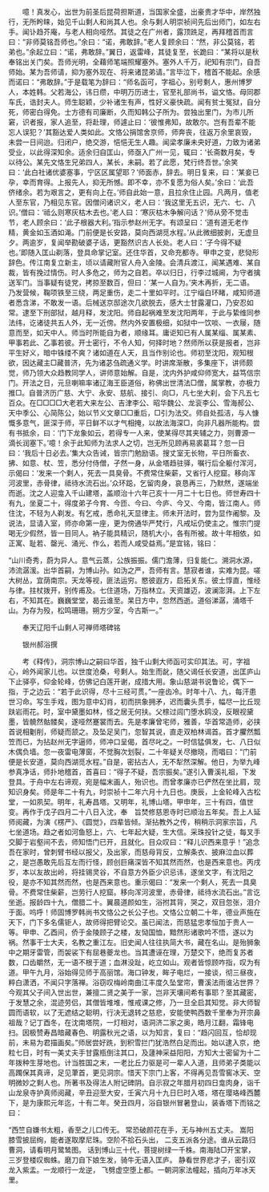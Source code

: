 <!-- { "loadSidebar": true } -->
　　噫！真发心，出世为前圣后昆荷担斯道，当国家全盛，出豪贵才华中，岸然独行，无所盻睐，始见千山剩人和尚其人也。余与剩人明崇祯间先后出师门，如左右手。闻讣趋芥庵，与老人相向哑然。其徒之在广州者，露顶跣足，再拜稽首而言曰：“非师莫铭吾师也。”余曰：“诺，弗敢辞。”老人复顾余曰：“然，非公莫铭，若弟也。”余起立曰：“诺，弗敢辞。”翼日，返雷峰，其徒复至，长跪曰：“某将以是秋奉铭出关门矣。吾师光明，全藉师笔端照耀塞外。塞外人千万，祀知有宗门，自吾师始。某为吾师请，抑为塞外现在、将来诸昆弟请。”言毕泣下，稽首不能起。余感而诺曰：“弗敢辞。”于是载笔为辞曰：“师名函可，字祖心，别号剩人，惠州博罗人，本姓韩。父若海公，讳日缵，中明万历进士，官至礼部尚书，谥文恪。母同郡车氏，诰封夫人。师生聪颖，少补诸生有声，性好义豪快疏。闻有贫士冤狱，自分死，师密白得免。士方德有司廉断，久而知韩公子所为。尝独出里门，为市儿所窘，识者报，家人追至，将赴理，师遽止曰：‘彼惟弗知，故敢尔。岂有吾辈不能忘人误犯？’其豁达爱人类如此。文恪公捐馆舍京师，师奔丧，往返万余里哀毁，未尝一日间迨。归闭户，绝交游，悒悒无生人趣。闻梁孝廉未央好道，力致为诸弟受业，以此得深知余。适余归自匡山，师亟入广州一见，辄曰：‘长斋数月矣，专以待公。某先文恪生兄弟四人，某长，未嗣。若了此愿，梵行终吾世。’余笑曰：‘此白社诸优婆塞事，宁区区属望耶？’师面赤，辞去。明日复来，曰：‘某妾已孕，幸而育得。上报先人，抑无所憾。即不幸，亦不复愿为俗人矣。’余曰：‘此吾侪绪余。若为艰言之，更有向上在。’师自此始一意，且拉余住止园。凡两月，值老人至东官，乃相见东官。因僧问诸识义，老人曰：‘我这里无五识，无六、七、八识。’僧曰：‘祗么则寒灰枯木去也。’老人曰：‘寒灰枯木争解问话？’师从旁不觉击节，老人顾余曰：‘此子根器大利。’指示参赵州无字。有颂呈曰：‘道有道无老作精，黄金如玉酒如渑。门前便是长安路，莫向西湖觅水程。’从此微细披剥，无虚旦夕。两逾岁，复闻举勘破婆子话，更豁然识古人长处。老人曰：‘子今得不疑也。’即随入匡山剃落，登具命掌记室。还住华首，又命充都寺。甲申之变，悲恸形辞色。传江南复立新主，顷以请藏附官人舟入金陵。会清兵渡江，闻某遇难、某自裁，皆有挽过情伤。时人多危之，师为之自若。卒以归日，行李过城阃，为守者擒送军门。当事疑有徒党，拷掠至数百，但曰：‘某一人自为。’夹木再折，无二语。乃发营候，鞠项铁至三绕，两足重伤，走二十里如平时。江宁缁白环睹，咸知师道者悉含涕，不敢发一语。后械送京邸途次几欲脱去，感大士甘露灌口，乃安忍如常。逮至下刑部狱，越月释，发沈阳。师自起祸难至发沈阳两年，于此与絷维同参法纬，讫诸徒共五人外，无一近傍。然内外安置极细，如狱中一饮啖、一衣屦，随意而至，如天中人。师当时所能自为者，顺缘耳。庸讵知已有人属某缁、属某素、甲事若此、乙事若彼。开士密行，不令人知，何择时地？然师所以获是报者，岂非平生好义，暗中铢缕不爽？诸如道在人天，且当作别论也。师初至沈阳，观知根欲，因达藏主□藏普济，先为诸苾刍疏通义学。时讲席渐散，多集座下，讲师颇觉，师乃领大众趋教同学人，讲师意始解。自是，沈内外护咸仰师宽大，益笃信宗门。开法之日，元旦喇嘛率诸辽海王臣道俗，称佛出世清法□僧，属掌教，亦极力推□。自普济历广慈、大宁、永安、慈航、接引、向□，凡七坐大刹，会下凡五七百众。在□□□□大老若大来左公、吉津李公、昭华魏公、龙衮李公、雪海郝公、天中季公、心简陈公，始以节义文章□□重后，□引为法交。师自处孤洁，与人慷慨多意气，匪深于师，平日鲜不以才气相掩，以故法海深□，向非凡器所能构。尝有书抵余，曰：‘门下龙象如云，若得专一人来，使某得尽其夹辅之力，则曹源一滴长润塞下。’噫！余于此知师为法求人之切，岂无所见顾再易裘葛耳？忽一日曰：‘我后十日必去。’集大众告诫，皆宗门勉励语。搜丈室无长物，平日所畜衣、拂、如意、杖、笠，悉分付侍僧，孑然一身，从金塔趋驻驿，嘱行后全躯付浑河，示偈曰：‘发来一个剩人，死去一具臭骨。不费常住柴薪，又省行人挖窟。移向浑河波里，赤骨律，祗待水流石出。’众环跽，乞留肉身，哀恳再三，乃默然，遂端坐而逝。沈之人迎龛入千山建塔，盖顺治十六年己亥十一月二十七日也。师世寿四十有九，坐夏二十，得度弟子今育、今匝、今曰、今庐、今又、今南，皆江南人。师住沈，不轻为人剃发。有乞戒，悉命礼天显律主。师未开法时，尝为显作阇黎。及说法，显请入室，师亦命第一座，更为傍通华严梵行，凡戒坛仍使主之。惟宗门提喝无少假然，皆一目同人。衲子能具精识，随机大小，各有所被。故十年相依，如正寓、耻若、罄光、涌光、作么，若而人咸受益焉。”是宜铭，铭曰：

“山川奇秀，蔚为异人。意气云蒸，公族振振。儒门澹薄，归复能仁。溯洞水源，沛流潺湲。出华首嗣，为博山孙。如沩之严，吾师有言。慧寂者谁，实难为昆。嗟大树丛，宜荫南宗。天龙等视，匪法运穷。愍彼遐方，启拓关东。彼土惇直，惟经与律。拄杖拨开，别传甫及。七住道场，万指林立。天资雄迈，波澜澎湃。上下左右，不知其在。巍巍堂堂，曷云谁至。杲日方中，忽然西逝。道俗涕潺，涌塔千山。为存为殁，松鸣珊珊。朔方少室，今古斯一。”

　　奉天辽阳千山剩人可禅师塔碑铭

　　银州郝浴撰

　　考《释传》，洞宗博山之嗣曰华首，独千山剩大师函可实印其法。可，字祖心，岭外闻家儿也。以世度沧桑，号剩人。始生而龀，随父谒任长安道，出匡庐山下止驿亭，仰金轮峰，仿佛记白莲开谢，成措大用。象山慈湖书说鲁论，偶下一指，于之边云：“若于此识得，尽十三经可贯。”一座齿冷。时年十八、九，每汗患世习命。写生手戏，图为意中幻肖，初而拱象拥矛，迟而囊头贯手，幅尽一比丘现趺岩雨花。时，室中黛墨如林，怪之居无何扶。父榇过闾门堕水鸥没，反眼视黛墨，皆髐然骷髅矣，遂哑然蹇裳而去。先是孝廉曾宅师，雅善，华首常造师，必挟首说相劖削，师疑而颔之。及坠足吴门，忽智其说，直走双柏林谒首。首才臞然瓢笠而已，为拈赵州无字逼师，师冲口呈偈，首尽叱之。一时信猛俱发，七、八日似木偶负墙。忽一夜雷电薄窗，不觉胸次划裂，二十年疑关尽撤晓，而唱曰：“门前便是长安道，莫向西湖觅水程。”自是，密拈古人，无不犁然深解。他日，为举九峰参真净话，师扑地稽首，首喜曰：“得子不疑，吾宗振矣。”遂引入曹溪礼祖，下发登具。于舟中左右谛观，宛是幅末画人，殆识也。而曾孝廉亦已俨然在坐比肩，现知识身矣。师是年二十有九，时崇祯十二年六月十九日也。庚辰，上金轮峰入古松堂，一如夙契。明年，礼寿昌塔。又明年，礼博山塔。甲申年，三十有四，值世变。再作于戊子四月二十八日入沈，奉　旨焚修慈恩寺时已顺治五年矣。吾上人延师阅藏，为演《楞严》、《圆觉》，四辈皆倾。渐拈教外之传，稍稍示洞家宗旨，凡七坐道场。趋之者如河鱼怒上，六、七年起大疑，生大信。采珠投针之徒，每叉手交脚于岩壑间不去，师知悟门已开，且就化。目众叹曰：“释儿识西来意乎！”追念吾在家时，曾刺臂书经以报父，及出家，而慈母背反，立解条衣、披麻泣血以葬之，是岂愚敢先后互左而行怪，顾创巨痛深皆不知其然而然，也是西来意也。丙戌岁，本以友故出岭，将挂锡灵谷，不自意方外臣少识忌讳，遂坐文字，有沈阳之役，是亦不知其然而然，也是西来意也。重示偈曰：“发来一个剩人，死去一具臭骨。不费常住柴薪，岂劳行人挖窟。移向浑河波里，赤骨律，祗待水流石出。”言讫坐逝。报龄四十九，僧腊二十。翼晨道颜如生，浴拊其背，哭之，双目忽张，泪介于面。呜呼！师固博罗韩尚书文恪公之长公子也。文恪公立朝二十年，德业声施在天下，门下多名儒钜人，故师得把臂论交。虽已闻法，而慈猛忠孝恒加于贵人一等。甲申、乙酉间，侨于金陵顾子之楼，友恸国恤，黯然形诸歌吟不悟，遂以为祸。然事干士大夫，名教之重江左。旧史闻人往往执简大书，藏在名山。是殆狮象中之期牙雷管，而袈裟下有屈巷夔龙也。当其遭诬在理，万楚交下，绝而复苏者数，口齿皭然，无一语不根于道；血淋没趾，屹立如山。观者皆惊顾咋指，叹为有道。甲午九月，浴始得见师于高丽馆。海口钟发，眸子电烂，一接谈，彻三昼夜，粹白潇洒，不闻只字落禅。浴窃叹梅岭南曲江丰度久坠堂帘，曹溪法雨谁沾世界？今观其父子间入世出世，兼擅二贤之美于一家，岂非天壤间希有事耶？至其藏密，于发慧之余，混迹劳侣，其僧皆堆堆，惟戒课之修，乃一旦全启其知觉。非大师智圆而语软，以了无遮结之聪明，行决无退转之慈悲，安能使鸭西数千里奉为开宗鼻祖哉？记丁酉冬，在沈南塔院，一灯相对，语洞济二家之奥，皓月江翻，霜锋电扫。因极赞寿昌暗藏春色、明露秋光之语，以为知言，复曰：“趋闪回互，恰却现前，未易为君描画矣。”师居尝好跣，到积雪拦门犹浩然白足而出。始以逮入京，绝粒七日，时有一美丈夫手甘露瓶倒注其口，及蘧神采益阳阳，方知大士密留为十二年拨种生芽地也。计当胜国之末，一老比丘力驱是可一辈人入道，且师弟子类能以高躅保其真谛，足见茟首，更见洞宗。惜天下宗门上客，不得再见吾雪窖冰天、空明微妙之剩人也。所著书及得法人附记碑阴。自示寂之年腊月初四日龛肉身，诣千山龙泉寺护真师阅藏，辛丑迎至大安，壬寅六月十九日巳时入塔，塔在璎珞峰西麓下，是为康熙元年迄，十有二年。癸丑四月，浴自银州冒暑登山，装香塔下而铭之曰：

“西竺自嫌书太粗，香至之儿口传无。
常恐破颜花在手，无与神州五丈夫。
嵩阳膝雪披屈绚，能者遂取摩尼珠。空阶不拾石头出，
二支五派各分途。谁从云路归曹洞，请看明月鹭鸶图。
话到博山三十代，菩提树绿一千株。南海陆□开宝掌，
三岁登楼叹蜘蛛。磨刀自下娘生发，骑牛无语入匡庐。
静看世界悲才子，密引双龙入紫盂。一龙顺行一龙逆，
飞劈虚空堕上都。一朝洞家法幢起，插向万年冰天里。
